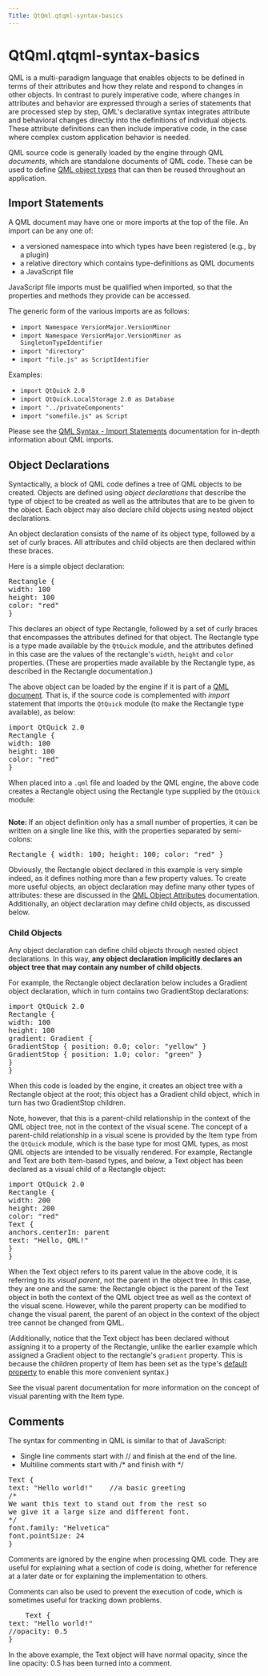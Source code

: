 ```yaml
---
Title: QtQml.qtqml-syntax-basics
---
```


# QtQml.qtqml-syntax-basics

<span class="subtitle"></span>
<!-- $$$qtqml-syntax-basics.html-description -->
<p>QML is a multi-paradigm language that enables objects to be defined in terms of their attributes and how they relate and respond to changes in other objects. In contrast to purely imperative code, where changes in attributes and behavior are expressed through a series of statements that are processed step by step, QML's declarative syntax integrates attribute and behavioral changes directly into the definitions of individual objects. These attribute definitions can then include imperative code, in the case where complex custom application behavior is needed.</p>
<p>QML source code is generally loaded by the engine through QML <i>documents</i>, which are standalone documents of QML code. These can be used to define <a href="QtQml.qtqml-typesystem-objecttypes.md">QML object types</a> that can then be reused throughout an application.</p>
<h2 id="import-statements">Import Statements</h2>
<p>A QML document may have one or more imports at the top of the file. An import can be any one of:</p>
<ul>
<li>a versioned namespace into which types have been registered (e.g&#x2e;, by a plugin)</li>
<li>a relative directory which contains type-definitions as QML documents</li>
<li>a JavaScript file</li>
</ul>
<p>JavaScript file imports must be qualified when imported, so that the properties and methods they provide can be accessed.</p>
<p>The generic form of the various imports are as follows:</p>
<ul>
<li><code>import Namespace VersionMajor.VersionMinor</code></li>
<li><code>import Namespace VersionMajor.VersionMinor as SingletonTypeIdentifier</code></li>
<li><code>import &quot;directory&quot;</code></li>
<li><code>import &quot;file.js&quot; as ScriptIdentifier</code></li>
</ul>
<p>Examples:</p>
<ul>
<li><code>import QtQuick 2.0</code></li>
<li><code>import QtQuick.LocalStorage 2.0 as Database</code></li>
<li><code>import &quot;../privateComponents&quot;</code></li>
<li><code>import &quot;somefile.js&quot; as Script</code></li>
</ul>
<p>Please see the <a href="QtQml.qtqml-syntax-imports.md">QML Syntax - Import Statements</a> documentation for in-depth information about QML imports.</p>
<h2 id="object-declarations">Object Declarations</h2>
<p>Syntactically, a block of QML code defines a tree of QML objects to be created. Objects are defined using <i>object declarations</i> that describe the type of object to be created as well as the attributes that are to be given to the object. Each object may also declare child objects using nested object declarations.</p>
<p>An object declaration consists of the name of its object type, followed by a set of curly braces. All attributes and child objects are then declared within these braces.</p>
<p>Here is a simple object declaration:</p>
<pre class="qml"><span class="type">Rectangle</span> {
<span class="name">width</span>: <span class="number">100</span>
<span class="name">height</span>: <span class="number">100</span>
<span class="name">color</span>: <span class="string">&quot;red&quot;</span>
}</pre>
<p>This declares an object of type Rectangle, followed by a set of curly braces that encompasses the attributes defined for that object. The Rectangle type is a type made available by the <code>QtQuick</code> module, and the attributes defined in this case are the values of the rectangle's <code>width</code>, <code>height</code> and <code>color</code> properties. (These are properties made available by the Rectangle type, as described in the Rectangle documentation.)</p>
<p>The above object can be loaded by the engine if it is part of a <a href="QtQml.qtqml-documents-topic.md">QML document</a>. That is, if the source code is complemented with <i>import</i> statement that imports the <code>QtQuick</code> module (to make the Rectangle type available), as below:</p>
<pre class="qml">import QtQuick 2.0
<span class="type">Rectangle</span> {
<span class="name">width</span>: <span class="number">100</span>
<span class="name">height</span>: <span class="number">100</span>
<span class="name">color</span>: <span class="string">&quot;red&quot;</span>
}</pre>
<p>When placed into a <code>.qml</code> file and loaded by the QML engine, the above code creates a Rectangle object using the Rectangle type supplied by the <code>QtQuick</code> module:</p>
<p class="centerAlign"><img src="../../../../media/qtqml-syntax-basics-object-declaration.png" alt="" /></p><p><b>Note: </b>If an object definition only has a small number of properties, it can be written on a single line like this, with the properties separated by semi-colons:</p><pre class="qml"><span class="type">Rectangle</span> { <span class="name">width</span>: <span class="number">100</span>; <span class="name">height</span>: <span class="number">100</span>; <span class="name">color</span>: <span class="string">&quot;red&quot;</span> }</pre>
<p>Obviously, the Rectangle object declared in this example is very simple indeed, as it defines nothing more than a few property values. To create more useful objects, an object declaration may define many other types of attributes: these are discussed in the <a href="QtQml.qtqml-syntax-objectattributes.md">QML Object Attributes</a> documentation. Additionally, an object declaration may define child objects, as discussed below.</p>
<h3 >Child Objects</h3>
<p>Any object declaration can define child objects through nested object declarations. In this way, <b>any object declaration implicitly declares an object tree that may contain any number of child objects</b>.</p>
<p>For example, the Rectangle object declaration below includes a Gradient object declaration, which in turn contains two GradientStop declarations:</p>
<pre class="qml">import QtQuick 2.0
<span class="type">Rectangle</span> {
<span class="name">width</span>: <span class="number">100</span>
<span class="name">height</span>: <span class="number">100</span>
<span class="name">gradient</span>: <span class="name">Gradient</span> {
<span class="type">GradientStop</span> { <span class="name">position</span>: <span class="number">0.0</span>; <span class="name">color</span>: <span class="string">&quot;yellow&quot;</span> }
<span class="type">GradientStop</span> { <span class="name">position</span>: <span class="number">1.0</span>; <span class="name">color</span>: <span class="string">&quot;green&quot;</span> }
}
}</pre>
<p>When this code is loaded by the engine, it creates an object tree with a Rectangle object at the root; this object has a Gradient child object, which in turn has two GradientStop children.</p>
<p>Note, however, that this is a parent-child relationship in the context of the QML object tree, not in the context of the visual scene. The concept of a parent-child relationship in a visual scene is provided by the Item type from the <code>QtQuick</code> module, which is the base type for most QML types, as most QML objects are intended to be visually rendered. For example, Rectangle and Text are both Item-based types, and below, a Text object has been declared as a visual child of a Rectangle object:</p>
<pre class="qml">import QtQuick 2.0
<span class="type">Rectangle</span> {
<span class="name">width</span>: <span class="number">200</span>
<span class="name">height</span>: <span class="number">200</span>
<span class="name">color</span>: <span class="string">&quot;red&quot;</span>
<span class="type">Text</span> {
<span class="name">anchors</span>.centerIn: <span class="name">parent</span>
<span class="name">text</span>: <span class="string">&quot;Hello, QML!&quot;</span>
}
}</pre>
<p>When the Text object refers to its parent value in the above code, it is referring to its <i>visual parent</i>, not the parent in the object tree. In this case, they are one and the same: the Rectangle object is the parent of the Text object in both the context of the QML object tree as well as the context of the visual scene. However, while the parent property can be modified to change the visual parent, the parent of an object in the context of the object tree cannot be changed from QML.</p>
<p>(Additionally, notice that the Text object has been declared without assigning it to a property of the Rectangle, unlike the earlier example which assigned a Gradient object to the rectangle's <code>gradient</code> property. This is because the children property of Item has been set as the type's <a href="QtQml.qtqml-syntax-objectattributes.md#default-properties">default property</a> to enable this more convenient syntax.)</p>
<p>See the visual parent documentation for more information on the concept of visual parenting with the Item type.</p>
<h2 id="comments">Comments</h2>
<p>The syntax for commenting in QML is similar to that of JavaScript:</p>
<ul>
<li>Single line comments start with // and finish at the end of the line.</li>
<li>Multiline comments start with /* and finish with */</li>
</ul>
<pre class="qml"><span class="type">Text</span> {
<span class="name">text</span>: <span class="string">&quot;Hello world!&quot;</span>    <span class="comment">//a basic greeting</span>
<span class="comment">/*
We want this text to stand out from the rest so
we give it a large size and different font.
*/</span>
<span class="name">font</span>.family: <span class="string">&quot;Helvetica&quot;</span>
<span class="name">font</span>.pointSize: <span class="number">24</span>
}</pre>
<p>Comments are ignored by the engine when processing QML code. They are useful for explaining what a section of code is doing, whether for reference at a later date or for explaining the implementation to others.</p>
<p>Comments can also be used to prevent the execution of code, which is sometimes useful for tracking down problems.</p>
<pre class="qml">    <span class="type">Text</span> {
<span class="name">text</span>: <span class="string">&quot;Hello world!&quot;</span>
<span class="comment">//opacity: 0.5</span>
}</pre>
<p>In the above example, the Text object will have normal opacity, since the line opacity: 0.5 has been turned into a comment.</p>
<!-- @@@qtqml-syntax-basics.html -->

